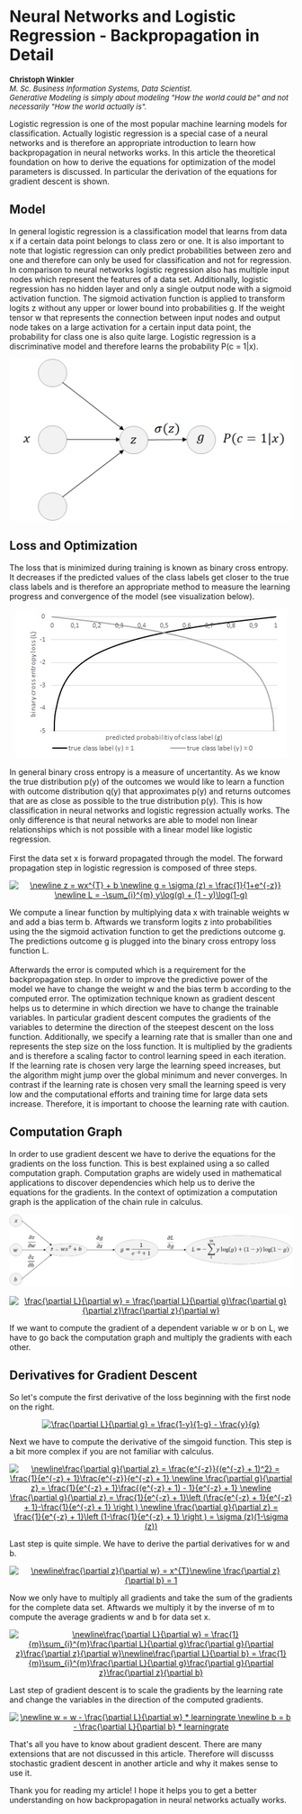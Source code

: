 <h1>Neural Networks and Logistic Regression - Backpropagation in Detail</h1>
<p align="left" style="font-size:13px;"><b>Christoph Winkler</b><br>
<i>M. Sc. Business Information Systems, Data Scientist.<br>
Generative Modeling is simply about modeling "How the world could be" and not necessarily "How the world actually is".</i></p>

Logistic regression is one of the most popular machine learning models for classification. Actually logistic regression is a special case of a neural networks and is therefore an appropriate introduction to learn how backpropagation in neural networks works. In this article the theoretical foundation on how to derive the equations for optimization of the model parameters is discussed. In particular the derivation of the equations for gradient descent is shown. 

<h2>Model</h2>
In general logistic regression is a classification model that learns from data x if a certain data point belongs to class zero or one. It is also important to note that logistic regression can only predict probabilities between zero and one and therefore can only be used for classification and not for regression. In comparison to neural networks logistic regression also has  multiple input nodes which represent the features of a data set. Additionally, logistic regression has no hidden layer and only a single output node with a sigmoid activation function. The sigmoid activation function is applied to transform logits z without any upper or lower bound into probabilities g. If the weight tensor w that represents the connection between input nodes and output node takes on a large activation for a certain input data point, the probability for class one is also quite large. Logistic regression is a discriminative model and therefore learns the probability P(c = 1|x).

<p align="center">
<img src="logistic_regression.png"></img>
</p>

<h2>Loss and Optimization</h2>
The loss that is minimized during training is known as binary cross entropy. It decreases if the predicted values of the class labels get closer to the true class labels and is therefore an appropriate method to measure the learning progress and convergence of the model (see visualization below). 
<p align="center">
<img src="loss.png"></img>
</p>
In general binary cross entropy is a measure of uncertantity. As we know the true distribution p(y) of the outcomes we would like to learn a function with outcome distribution q(y) that approximates p(y) and returns outcomes that are as close as possible to the true distribution p(y). This is how classification in neural networks and logistic regression actually works. The only difference is that neural networks are able to model non linear relationships which is not possible with a linear model like logistic regression.
<br><br>
First the data set x is forward propagated through the model. The forward propagation step in logistic regression is composed of three steps.

<p align="center">
<a href="https://www.codecogs.com/eqnedit.php?latex=\dpi{120}&space;\newline&space;z&space;=&space;wx^{T}&space;&plus;&space;b&space;\newline&space;g&space;=&space;\sigma&space;(z)&space;=&space;\frac{1}{1&plus;e^{-z}}&space;\newline&space;L&space;=&space;-\sum_{i}^{m}&space;y\log(g)&space;&plus;&space;(1&space;-&space;y)\log(1-g)" target="_blank"><img src="https://latex.codecogs.com/gif.latex?\dpi{120}&space;\newline&space;z&space;=&space;wx^{T}&space;&plus;&space;b&space;\newline&space;g&space;=&space;\sigma&space;(z)&space;=&space;\frac{1}{1&plus;e^{-z}}&space;\newline&space;L&space;=&space;-\sum_{i}^{m}&space;y\log(g)&space;&plus;&space;(1&space;-&space;y)\log(1-g)" title="\newline z = wx^{T} + b \newline g = \sigma (z) = \frac{1}{1+e^{-z}} \newline L = -\sum_{i}^{m} y\log(g) + (1 - y)\log(1-g)" /></a>
</p>

We compute a linear function by multiplying data x with trainable weights w and add a bias term b. Aftwards we transform logits z into probabilities using the the sigmoid activation function to get the predictions outcome g. The predictions outcome g is plugged into the binary cross entropy loss function L. <br><br>
Afterwards the error is computed which is a requirement for the backpropagation step. In order to improve the predictive power of the model we have to change the weight w and the bias term b according to the computed error. The optimization technique known as gradient descent helps us to determine in which direction we have to change the trainable variables. In particular gradient descent computes the gradients of the variables to determine the direction of the steepest descent on the loss function. Additionally, we specify a learning rate that is smaller than one and represents the step size on the loss function. It is multiplied by the gradients and is therefore a scaling factor to control learning speed in each iteration. If the learning rate is chosen very large the learning speed increases, but the algorithm might jump over the global minimum and never converges. In contrast if the learning rate is chosen very small the learning speed is very low and the computational efforts and training time for large data sets increase. Therefore, it is important to choose the learning rate with caution. 

<h2>Computation Graph</h2>
In order to use gradient descent we have to derive the equations for the gradients on the loss function. This is best explained using a so called computation graph. Computation graphs are widely used in mathematical applications to discover dependencies which help us to derive the equations for the gradients. In the context of optimization a computation graph is the application of the chain rule in calculus.
<br>
<p align="center">
<img src="computation_graph.png"></img>
</p>

<p align="center">
<a href="https://www.codecogs.com/eqnedit.php?latex=\dpi{120}&space;\frac{\partial&space;L}{\partial&space;w}&space;=&space;\frac{\partial&space;L}{\partial&space;g}\frac{\partial&space;g}{\partial&space;z}\frac{\partial&space;z}{\partial&space;w}" target="_blank"><img src="https://latex.codecogs.com/gif.latex?\dpi{120}&space;\frac{\partial&space;L}{\partial&space;w}&space;=&space;\frac{\partial&space;L}{\partial&space;g}\frac{\partial&space;g}{\partial&space;z}\frac{\partial&space;z}{\partial&space;w}" title="\frac{\partial L}{\partial w} = \frac{\partial L}{\partial g}\frac{\partial g}{\partial z}\frac{\partial z}{\partial w}" /></a>
</p>

If we want to compute the gradient of a dependent variable w or b on L, we have to go back the computation graph and multiply the gradients with each other.

<h2>Derivatives for Gradient Descent</h2>

So let's compute the first derivative of the loss beginning with the first node on the right.

<p align="center">
<a href="https://www.codecogs.com/eqnedit.php?latex=\dpi{120}&space;\frac{\partial&space;L}{\partial&space;g}&space;=&space;\frac{1-y}{1-g}&space;-&space;\frac{y}{g}" target="_blank"><img src="https://latex.codecogs.com/gif.latex?\dpi{120}&space;\frac{\partial&space;L}{\partial&space;g}&space;=&space;\frac{1-y}{1-g}&space;-&space;\frac{y}{g}" title="\frac{\partial L}{\partial g} = \frac{1-y}{1-g} - \frac{y}{g}" /></a>
<p/>

Next we have to compute the derivative of the simgoid function. This step is a bit more complex if you are not familiar with calculus.

<p align="center">
<a href="https://www.codecogs.com/eqnedit.php?latex=\dpi{120}&space;\newline\frac{\partial&space;g}{\partial&space;z}&space;=&space;\frac{e^{-z}}{(e^{-z}&space;&plus;&space;1)^2}&space;=&space;\frac{1}{e^{-z}&space;&plus;&space;1}\frac{e^{-z}}{e^{-z}&space;&plus;&space;1}&space;\newline&space;\frac{\partial&space;g}{\partial&space;z}&space;=&space;\frac{1}{e^{-z}&space;&plus;&space;1}\frac{(e^{-z}&space;&plus;&space;1)&space;-&space;1}{e^{-z}&space;&plus;&space;1}&space;\newline&space;\frac{\partial&space;g}{\partial&space;z}&space;=&space;\frac{1}{e^{-z}&space;&plus;&space;1}\left&space;(\frac{e^{-z}&space;&plus;&space;1}{e^{-z}&space;&plus;&space;1}-\frac{1}{e^{-z}&space;&plus;&space;1}&space;\right&space;)&space;\newline&space;\frac{\partial&space;g}{\partial&space;z}&space;=&space;\frac{1}{e^{-z}&space;&plus;&space;1}\left&space;(1-\frac{1}{e^{-z}&space;&plus;&space;1}&space;\right&space;)&space;=&space;\sigma&space;(z)(1-\sigma&space;(z))" target="_blank"><img src="https://latex.codecogs.com/gif.latex?\dpi{120}&space;\newline\frac{\partial&space;g}{\partial&space;z}&space;=&space;\frac{e^{-z}}{(e^{-z}&space;&plus;&space;1)^2}&space;=&space;\frac{1}{e^{-z}&space;&plus;&space;1}\frac{e^{-z}}{e^{-z}&space;&plus;&space;1}&space;\newline&space;\frac{\partial&space;g}{\partial&space;z}&space;=&space;\frac{1}{e^{-z}&space;&plus;&space;1}\frac{(e^{-z}&space;&plus;&space;1)&space;-&space;1}{e^{-z}&space;&plus;&space;1}&space;\newline&space;\frac{\partial&space;g}{\partial&space;z}&space;=&space;\frac{1}{e^{-z}&space;&plus;&space;1}\left&space;(\frac{e^{-z}&space;&plus;&space;1}{e^{-z}&space;&plus;&space;1}-\frac{1}{e^{-z}&space;&plus;&space;1}&space;\right&space;)&space;\newline&space;\frac{\partial&space;g}{\partial&space;z}&space;=&space;\frac{1}{e^{-z}&space;&plus;&space;1}\left&space;(1-\frac{1}{e^{-z}&space;&plus;&space;1}&space;\right&space;)&space;=&space;\sigma&space;(z)(1-\sigma&space;(z))" title="\newline\frac{\partial g}{\partial z} = \frac{e^{-z}}{(e^{-z} + 1)^2} = \frac{1}{e^{-z} + 1}\frac{e^{-z}}{e^{-z} + 1} \newline \frac{\partial g}{\partial z} = \frac{1}{e^{-z} + 1}\frac{(e^{-z} + 1) - 1}{e^{-z} + 1} \newline \frac{\partial g}{\partial z} = \frac{1}{e^{-z} + 1}\left (\frac{e^{-z} + 1}{e^{-z} + 1}-\frac{1}{e^{-z} + 1} \right ) \newline \frac{\partial g}{\partial z} = \frac{1}{e^{-z} + 1}\left (1-\frac{1}{e^{-z} + 1} \right ) = \sigma (z)(1-\sigma (z))" /></a>
<p/>

Last step is quite simple. We have to derive the partial derivatives for w and b.

<p align="center">
<a href="https://www.codecogs.com/eqnedit.php?latex=\dpi{120}&space;\newline\frac{\partial&space;z}{\partial&space;w}&space;=&space;x^{T}\newline&space;\frac{\partial&space;z}{\partial&space;b}&space;=&space;1" target="_blank"><img src="https://latex.codecogs.com/gif.latex?\dpi{120}&space;\newline\frac{\partial&space;z}{\partial&space;w}&space;=&space;x^{T}\newline&space;\frac{\partial&space;z}{\partial&space;b}&space;=&space;1" title="\newline\frac{\partial z}{\partial w} = x^{T}\newline \frac{\partial z}{\partial b} = 1" /></a>
<p/>

Now we only have to multiply all gradients and take the sum of the gradients for the complete data set. Aftwards we multiply it by the inverse of m to compute the average gradients w and b for data set x.

<p align="center">
<a href="https://www.codecogs.com/eqnedit.php?latex=\dpi{120}&space;\newline\frac{\partial&space;L}{\partial&space;w}&space;=&space;\frac{1}{m}\sum_{i}^{m}\frac{\partial&space;L}{\partial&space;g}\frac{\partial&space;g}{\partial&space;z}\frac{\partial&space;z}{\partial&space;w}\newline\frac{\partial&space;L}{\partial&space;b}&space;=&space;\frac{1}{m}\sum_{i}^{m}\frac{\partial&space;L}{\partial&space;g}\frac{\partial&space;g}{\partial&space;z}\frac{\partial&space;z}{\partial&space;b}" target="_blank"><img src="https://latex.codecogs.com/gif.latex?\dpi{120}&space;\newline\frac{\partial&space;L}{\partial&space;w}&space;=&space;\frac{1}{m}\sum_{i}^{m}\frac{\partial&space;L}{\partial&space;g}\frac{\partial&space;g}{\partial&space;z}\frac{\partial&space;z}{\partial&space;w}\newline\frac{\partial&space;L}{\partial&space;b}&space;=&space;\frac{1}{m}\sum_{i}^{m}\frac{\partial&space;L}{\partial&space;g}\frac{\partial&space;g}{\partial&space;z}\frac{\partial&space;z}{\partial&space;b}" title="\newline\frac{\partial L}{\partial w} = \frac{1}{m}\sum_{i}^{m}\frac{\partial L}{\partial g}\frac{\partial g}{\partial z}\frac{\partial z}{\partial w}\newline\frac{\partial L}{\partial b} = \frac{1}{m}\sum_{i}^{m}\frac{\partial L}{\partial g}\frac{\partial g}{\partial z}\frac{\partial z}{\partial b}" /></a>
</p>

Last step of gradient descent is to scale the gradients by the learning rate and change the variables in the direction of the computed gradients.

<p align="center">
<a href="https://www.codecogs.com/eqnedit.php?latex=\dpi{120}&space;\newline&space;w&space;=&space;w&space;-&space;\frac{\partial&space;L}{\partial&space;w}&space;*&space;learningrate&space;\newline&space;b&space;=&space;b&space;-&space;\frac{\partial&space;L}{\partial&space;b}&space;*&space;learningrate" target="_blank"><img src="https://latex.codecogs.com/gif.latex?\dpi{120}&space;\newline&space;w&space;=&space;w&space;-&space;\frac{\partial&space;L}{\partial&space;w}&space;*&space;learningrate&space;\newline&space;b&space;=&space;b&space;-&space;\frac{\partial&space;L}{\partial&space;b}&space;*&space;learningrate" title="\newline w = w - \frac{\partial L}{\partial w} * learningrate \newline b = b - \frac{\partial L}{\partial b} * learningrate" /></a>
</p>

That's all you have to know about gradient descent. There are many extensions that are not discussed in this article. Therefore will discusss stochastic gradient descent in another article and why it makes sense to use it. 

Thank you for reading my article! I hope it helps you to get a better understanding on how backpropagation in neural networks actually works.
